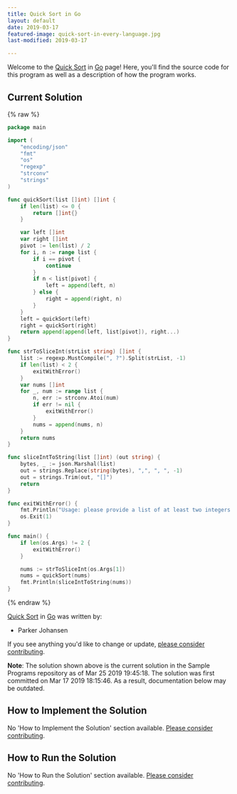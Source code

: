 ```yaml
---
title: Quick Sort in Go
layout: default
date: 2019-03-17
featured-image: quick-sort-in-every-language.jpg
last-modified: 2019-03-17

---
```


Welcome to the [Quick Sort](https://sampleprograms.io/projects/quick-sort) in [Go](https://sampleprograms.io/languages/go) page! Here, you'll find the source code for this program as well as a description of how the program works.

## Current Solution

{% raw %}

```go
package main

import (
    "encoding/json"
    "fmt"
    "os"
    "regexp"
    "strconv"
    "strings"
)

func quickSort(list []int) []int {
    if len(list) <= 0 {
        return []int{}
    }

    var left []int
    var right []int
    pivot := len(list) / 2
    for i, n := range list {
        if i == pivot {
            continue
        }
        if n < list[pivot] {
            left = append(left, n)
        } else {
            right = append(right, n)
        }
    }
    left = quickSort(left)
    right = quickSort(right)
    return append(append(left, list[pivot]), right...)
}

func strToSliceInt(strList string) []int {
    list := regexp.MustCompile(", ?").Split(strList, -1)
    if len(list) < 2 {
        exitWithError()
    }
    var nums []int
    for _, num := range list {
        n, err := strconv.Atoi(num)
        if err != nil {
            exitWithError()
        }
        nums = append(nums, n)
    }
    return nums
}

func sliceIntToString(list []int) (out string) {
    bytes, _ := json.Marshal(list)
    out = strings.Replace(string(bytes), ",", ", ", -1)
    out = strings.Trim(out, "[]")
    return
}

func exitWithError() {
    fmt.Println("Usage: please provide a list of at least two integers to sort in the format \"1, 2, 3, 4, 5\"")
    os.Exit(1)
}

func main() {
    if len(os.Args) != 2 {
        exitWithError()
    }

    nums := strToSliceInt(os.Args[1])
    nums = quickSort(nums)
    fmt.Println(sliceIntToString(nums))
}
```

{% endraw %}

[Quick Sort](https://sampleprograms.io/projects/quick-sort) in [Go](https://sampleprograms.io/languages/go) was written by:

- Parker Johansen

If you see anything you'd like to change or update, [please consider contributing](https://github.com/TheRenegadeCoder/sample-programs).

**Note**: The solution shown above is the current solution in the Sample Programs repository as of Mar 25 2019 19:45:18. The solution was first committed on Mar 17 2019 18:15:46. As a result, documentation below may be outdated.

## How to Implement the Solution

No 'How to Implement the Solution' section available. [Please consider contributing](https://github.com/TheRenegadeCoder/sample-programs-website).

## How to Run the Solution

No 'How to Run the Solution' section available. [Please consider contributing](https://github.com/TheRenegadeCoder/sample-programs-website).
